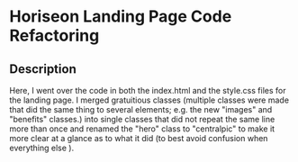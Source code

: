# Horiseon Landing Page Code Refactoring

## Description
Here, I went over the code in both the index.html and the style.css files for the landing page. I merged 
gratuitious classes (multiple classes were made that did the same thing to several elements; e.g. the new 
"images" and "benefits" classes.) into single classes that did not repeat the same line more than once
and renamed the "hero" class to "centralpic" to make it more clear at a glance as to what it did (to best 
avoid confusion when everything else ).